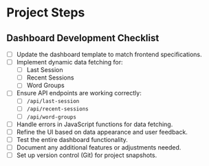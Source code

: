 # Project Steps

## Dashboard Development Checklist

- [ ] Update the dashboard template to match frontend specifications.
- [ ] Implement dynamic data fetching for:
  - [ ] Last Session
  - [ ] Recent Sessions
  - [ ] Word Groups
- [ ] Ensure API endpoints are working correctly:
  - [ ] `/api/last-session`
  - [ ] `/api/recent-sessions`
  - [ ] `/api/word-groups`
- [ ] Handle errors in JavaScript functions for data fetching.
- [ ] Refine the UI based on data appearance and user feedback.
- [ ] Test the entire dashboard functionality.
- [ ] Document any additional features or adjustments needed.
- [ ] Set up version control (Git) for project snapshots.
